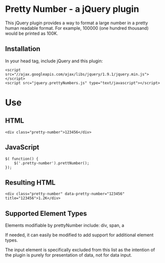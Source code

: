 Pretty Number - a jQuery plugin
===============================

This jQuery plugin provides a way to format a large number in a pretty 
human readable format.  For example, 100000 (one hundred thousand) would 
be printed as 100K.

Installation
------------

In your head tag, include jQuery and this plugin:

    <script src="//ajax.googleapis.com/ajax/libs/jquery/1.9.1/jquery.min.js"></script>
    <script src="jquery.prettyNumbers.js" type="text/javascript"></script>

Use
===

HTML
----

    <div class="pretty-number">123456</div>

JavaScript
----------

    $( function() {
        $('.pretty-number').prettNumber();
    });
    
Resulting HTML
--------------

    <div class="pretty-number" data-pretty-number="123456" title="123456">1.2K</div>

Supported Element Types
-----------------------

Elements modifiable by prettyNumber include: div, span, a

If needed, it can easily be modified to add support for additional element types.

The input element is specifically excluded from this list as the intention of the plugin
is purely for presentation of data, not for data input.

